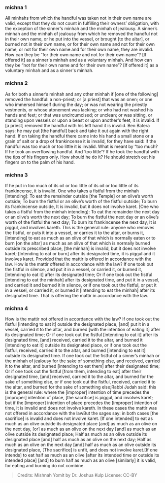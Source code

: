 ### michna 1
All minhahs from which the handful was taken not in their own name are valid, except that they do not count in fulfilling their owners’ obligation, with the exception of the sinner's minhah and the minhah of jealousy. A sinner’s minhah and the minhah of jealousy from which he removed the handful not in their own name, or he put into the vessel, or brought [to the altar], or burned not in their own name, or for their own name and not for their own name, or not for their own name and for their own name, they are invalid. How can they be “for their own name and not for their own name”? [If offered it] as a sinner's minhah and as a voluntary minhah. And how can they be “not for their own name and for their own name”? [If offered it] as a voluntary minhah and as a sinner's minhah.

### michna 2
As for both a sinner’s minhah and any other minhah if [one of the following] removed the handful: a non-priest; or [a priest] that was an onen; or one who immersed himself during the day; or was not wearing the priestly vestments, or whose atonement was lacking; or who had not washed his hands and feet; or that was uncircumcised; or unclean; or was sitting, or standing upon vessels or upon a beast or upon another's feet, it is invalid. If [a priest] removed the handful with his left hand it is invalid. Ben Batera says: he may put [the handful] back and take it out again with the right hand. If on taking the handful there came into his hand a small stone or a grain of salt or a drop of frankincense it is invalid, for they have said: if the handful was too much or too little it is invalid. What is meant by “too much? If he took an overflowing handful. And ‘too little’? If he took the handful with the tips of his fingers only. How should he do it? He should stretch out his fingers on to the palm of his hand.

### michna 3
If he put in too much of its oil or too little of its oil or too little of its frankincense, it is invalid. One who takes a fistful from the minhah [intending]: To eat the remainder outside [the Temple] or an olive’s worth outside; To burn the fistful or an olive’s worth of the fistful outside; To burn its frankincense outside, It is invalid, but it does not involve karet. [One who takes a fistful from the minhah intending]: To eat the remainder the next day or an olive’s worth the next day; To burn the fistful the next day or an olive’s worth of the fistful the next day; To burn its frankincense the next day, It is piggul, and involves kareth. This is the general rule: anyone who removes the fistful, or puts it into a vessel, or carries it to the altar, or burns it, [intending] to eat as much as an olive of that which is normally eaten or to burn [on the altar] as much as an olive of that which is normally burned outside its prescribed place, [the minhah] is invalid, but it does not involve karet; [Intending to eat or burn] after its designated time, it is piggul and it involves karet. Provided that the mattir is offered in accordance with the law. How is the mattir offered in accordance with the law? If one took out the fistful in silence, and put it in a vessel, or carried it, or burned it, [intending to eat it] after its designated time; Or if one took out the fistful [intending to eat the minhah] after its designated time, and put it in a vessel, and carried it and burned it in silence, or if one took out the fistful, or put it in a vessel, or carried it, or burned it [intending to eat the minhah] after its designated time. That is offering the mattir in accordance with the law.

### michna 4
How is the mattir not offered in accordance with the law? If one took out the fistful [intending to eat it] outside the designated place, [and] put it in a vessel, carried it to the altar, and burned [with the intention of eating it] after its designated time; Or if one took out the fistful [intending to eat it] after its designated time, [and] received, carried it to the altar, and burned it [intending to eat it] outside its designated place, or if one took out the fistful, received, carried it to the altar, and burned [intending to eat it] outside its designated time. If one took out the fistful of a sinner’s minhah or the minhah of jealousy for the sake of something else, and received, carried it to the altar, and burned [intending to eat them] after their designated time; Or if one took out the fistful [from them, intending to eat] after their designated time, [and] received, carried it to the altar, and burned for the sake of something else, or if one took out the fistful, received, carried it to the altar, and burned for the sake of something else;Rabbi Judah said: this is the general rule: where the [improper] intention of time precedes the [improper] intention of place, [the sacrifice] is piggul, and involves karet; but if the [improper] intention of place precedes the [improper] intention of time, it is invalid and does not involve kareth. In these cases the mattir was not offered in accordance with the lawBut the sages say: in both cases [the sacrifice] is invalid and does not involve karet. [If one intended] to eat as much as an olive outside its designated place [and] as much as an olive on the next day, [or] as much as an olive on the next day [and] as much as an olive outside its designated place; Half as much as an olive outside its designated place [and] half as much as an olive on the next day; Half as much as an olive on the next day [and] half as much as an olive outside its designated place, [The sacrifice] is unfit, and does not involve karet.[If one intends] to eat half as much as an olive [after its intended time or outside its intended place] [and] to burn half as much as an olive [similarly] it is valid, for eating and burning do not combine.

> Credits: Mishnah Yomit by Dr. Joshua Kulp
> License: CC-BY